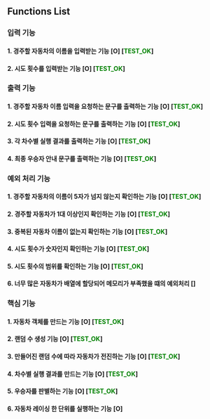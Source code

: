 ## Functions List

### 입력 기능
#### 1. 경주할 자동차의 이름을 입력받는 기능 [O] [<span style="color:green">TEST_OK</span>]
#### 2. 시도 횟수를 입력받는 기능 [O] [<span style="color:green">TEST_OK</span>]

### 출력 기능
#### 1. 경주할 자동차 이름 입력을 요청하는 문구를 출력하는 기능 [O] [<span style="color:green">TEST_OK</span>]
#### 2. 시도 횟수 입력을 요청하는 문구를 출력하는 기능 [O] [<span style="color:green">TEST_OK</span>]
#### 3. 각 차수별 실행 결과를 출력하는 기능 [O] [<span style="color:green">TEST_OK</span>]
#### 4. 최종 우승자 안내 문구를 출력하는 기능 [O] [<span style="color:green">TEST_OK</span>]

### 예외 처리 기능
#### 1. 경주할 자동차의 이름이 5자가 넘지 않는지 확인하는 기능 [O] [<span style="color:green">TEST_OK</span>]
#### 2. 경주할 자동차가 1대 이상인지 확인하는 기능 [O] [<span style="color:green">TEST_OK</span>]
#### 3. 중복된 자동차 이름이 없는지 확인하는 기능 [O] [<span style="color:green">TEST_OK</span>]
#### 4. 시도 횟수가 숫자인지 확인하는 기능 [O] [<span style="color:green">TEST_OK</span>]
#### 5. 시도 횟수의 범위를 확인하는 기능 [O] [<span style="color:green">TEST_OK</span>]
#### 6. 너무 많은 자동차가 배열에 할당되어 메모리가 부족했을 떄의 예외처리 []
### 핵심 기능
#### 1. 자동차 객체를 만드는 기능 [O] [<span style="color:green">TEST_OK</span>]
#### 2. 랜덤 수 생성 기능 [O] [<span style="color:green">TEST_OK</span>]
#### 3. 만들어진 랜덤 수에 따라 자동차가 전진하는 기능 [O] [<span style="color:green">TEST_OK</span>]
#### 4. 차수별 실행 결과를 만드는 기능 [O] [<span style="color:green">TEST_OK</span>]
#### 5. 우승자를 판별하는 기능 [O] [<span style="color:green">TEST_OK</span>]
#### 6. 자동차 레이싱 한 단위를 실행하는 기능 [O]
